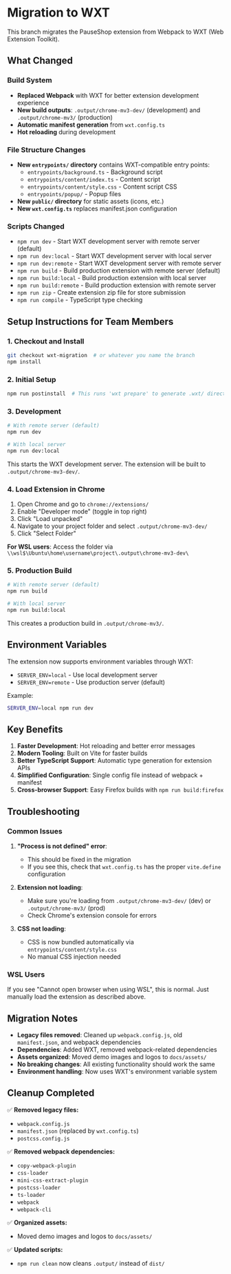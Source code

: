 # Migration to WXT

This branch migrates the PauseShop extension from Webpack to WXT (Web Extension Toolkit).

## What Changed

### Build System
- **Replaced Webpack** with WXT for better extension development experience
- **New build outputs**: `.output/chrome-mv3-dev/` (development) and `.output/chrome-mv3/` (production)
- **Automatic manifest generation** from `wxt.config.ts`
- **Hot reloading** during development

### File Structure Changes
- **New `entrypoints/` directory** contains WXT-compatible entry points:
  - `entrypoints/background.ts` - Background script
  - `entrypoints/content/index.ts` - Content script
  - `entrypoints/content/style.css` - Content script CSS
  - `entrypoints/popup/` - Popup files
- **New `public/` directory** for static assets (icons, etc.)
- **New `wxt.config.ts`** replaces manifest.json configuration

### Scripts Changed
- `npm run dev` - Start WXT development server with remote server (default)
- `npm run dev:local` - Start WXT development server with local server
- `npm run dev:remote` - Start WXT development server with remote server
- `npm run build` - Build production extension with remote server (default)
- `npm run build:local` - Build production extension with local server
- `npm run build:remote` - Build production extension with remote server
- `npm run zip` - Create extension zip file for store submission
- `npm run compile` - TypeScript type checking

## Setup Instructions for Team Members

### 1. Checkout and Install
```bash
git checkout wxt-migration  # or whatever you name the branch
npm install
```

### 2. Initial Setup
```bash
npm run postinstall  # This runs 'wxt prepare' to generate .wxt/ directory
```

### 3. Development
```bash
# With remote server (default)
npm run dev

# With local server
npm run dev:local
```
This starts the WXT development server. The extension will be built to `.output/chrome-mv3-dev/`.

### 4. Load Extension in Chrome
1. Open Chrome and go to `chrome://extensions/`
2. Enable "Developer mode" (toggle in top right)
3. Click "Load unpacked"
4. Navigate to your project folder and select `.output/chrome-mv3-dev/`
5. Click "Select Folder"

**For WSL users**: Access the folder via `\\wsl$\Ubuntu\home\username\project\.output\chrome-mv3-dev\`

### 5. Production Build
```bash
# With remote server (default)
npm run build

# With local server
npm run build:local
```
This creates a production build in `.output/chrome-mv3/`.

## Environment Variables

The extension now supports environment variables through WXT:
- `SERVER_ENV=local` - Use local development server
- `SERVER_ENV=remote` - Use production server (default)

Example:
```bash
SERVER_ENV=local npm run dev
```

## Key Benefits

1. **Faster Development**: Hot reloading and better error messages
2. **Modern Tooling**: Built on Vite for faster builds
3. **Better TypeScript Support**: Automatic type generation for extension APIs
4. **Simplified Configuration**: Single config file instead of webpack + manifest
5. **Cross-browser Support**: Easy Firefox builds with `npm run build:firefox`

## Troubleshooting

### Common Issues

1. **"Process is not defined" error**: 
   - This should be fixed in the migration
   - If you see this, check that `wxt.config.ts` has the proper `vite.define` configuration

2. **Extension not loading**:
   - Make sure you're loading from `.output/chrome-mv3-dev/` (dev) or `.output/chrome-mv3/` (prod)
   - Check Chrome's extension console for errors

3. **CSS not loading**:
   - CSS is now bundled automatically via `entrypoints/content/style.css`
   - No manual CSS injection needed

### WSL Users

If you see "Cannot open browser when using WSL", this is normal. Just manually load the extension as described above.

## Migration Notes

- **Legacy files removed**: Cleaned up `webpack.config.js`, old `manifest.json`, and webpack dependencies
- **Dependencies**: Added WXT, removed webpack-related dependencies
- **Assets organized**: Moved demo images and logos to `docs/assets/`
- **No breaking changes**: All existing functionality should work the same
- **Environment handling**: Now uses WXT's environment variable system

## Cleanup Completed

✅ **Removed legacy files:**
- `webpack.config.js`
- `manifest.json` (replaced by `wxt.config.ts`)
- `postcss.config.js`

✅ **Removed webpack dependencies:**
- `copy-webpack-plugin`
- `css-loader`
- `mini-css-extract-plugin`
- `postcss-loader`
- `ts-loader`
- `webpack`
- `webpack-cli`

✅ **Organized assets:**
- Moved demo images and logos to `docs/assets/`

✅ **Updated scripts:**
- `npm run clean` now cleans `.output/` instead of `dist/`